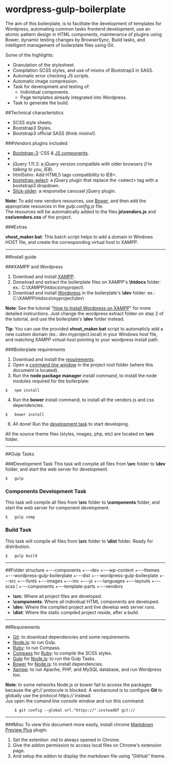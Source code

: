 # wordpress-gulp-boilerplate

The aim of this boilerplate, is to facilitate the development of templates for Wordpress, automating common tasks frontend development, use an atomic pattern design in HTML components, maintenance of plugins using Bower, dynamic testing changes by BrowserSync, Build tasks, and intelligent management of boilerplate files using Git.

Some of the highlights:
- Granulation of the stylesheet. 
- Compilation SCSS styles, and use of mixins of Bootstrap3 in SASS. 
- Automatic error checking JS scripts. 
- Automatic image compression. 
- Task for development and testing of:
    - Individual components.
    - Page templates already integrated into Wordpress.
- Task to generate the build.



##Technical characteristics

- SCSS style sheets.
- Bootstrap3 Styles.
- Bootstrap3 official SASS (think mixins!).


###Vendors plugins included:

- [Bootstrap-3]: CSS & [JS components].
- [Bootstrap-3-SASS]: Mixins.
- jQuery 1.11.3: a jQuery version compatible with older browsers (_I'm talking to you, IE8_).
- html5shiv: Add HTML5 tags compatibility to IE8+.
- [bootstrap-select]: a jQuery plugin that replace the &lt;select&gt; tag with a bootstrap3 dropdown.
- [Slick-slider]: a responsibe carousel jQuery plugin.


**Note:** To add new vendors resources, use [Bower], and then add the appropriate resources in the *gulp.config.js* file.  
The resources will be automatically added to the files **js\vendors.js** and **css\vendors.css** of the project.


###Extras

**vhost_maker.bat**: This batch script helps to add a domain in Windows HOST file, and create the corresponding virtual host in XAMPP.


---

##Install guide 

###XAMPP and Wordpress

1. Download and install [XAMPP].
2. Donwload and extract the boilerplate files on XAMPP's **\htdocs** folder: ex.: C:\XAMPP\htdocs\myproject\
3. Download and install [Wordpress] in the boilerplate's **\dev** folder: ex.: C:\XAMPP\htdocs\myproject\dev\

**Note**:  See the tutorial "[How to Install Wordpress on XAMPP]" for more detailed instructions.
Just change the wordpress extract folder on step 2 of the tutorial, and use the boilerplate's **\dev** folder instead.

**Tip**: You can use the provided **vhost_maker.bat** script to automaticly add a new custom domain (ex.: dev.myproject.local) in your Windows _host_ file, and matching XAMPP _virtual host_ pointing to your wordpress install path.

###Boilerplate requirements

1. Download and install the [requirements](#requirements). 
2. Open a [command line window] in the project root folder (where this document is located).
3. Run the **node package manager** install command, to install the node modules required for the boilerplate:
```
$	npm install
```
4. Run the **bower** install command, to install all the vendors js and css dependencies.
```
$	bower install
```
6. All done! Run the [development task](#development-task) to start developing.



All the source theme files (styles, images, php, etc) are located on **\src** folder.


---



##Gulp Tasks

###Development Task
This task will compile all files from **\src** folder to **\dev** folder, and start the web server for development.

```
$	gulp
```

### Components Development Task
This task will compile all files from **\src** folder to **\components** folder, and start the web server for component development.

```
$	gulp comp
```

### Build Task
This task will compile all files from **\src** folder to **\dist** folder. Ready for distribution.

```
$	gulp build
```

---

##Folder structure
	+---components
	+---dev
		+---wp-content
			+---themes
				+---wordpress-gulp-boilerplate
	+---dist
		+---wordpress-gulp-boilerplate
	+---src
		+---fonts
		+---images
		+---inc
		+---js
		+---languages
		+---layouts
		+---scss
		¦   +---components
		+---template-parts
		+---vendors

- **\src**: Where all project files are developed.
- **\components**: Where all  individual HTML components are developed.
- **\dev**: Where the compiled project and live develop web server runs.
- **\dist**: Where the static compiled project reside, after a build.
	
---	

##Requirements

- [Git]: to download dependencies and some requirements.
- [Node.js]: to run Gulp.
- [Ruby]: to run Compass.
- [Compass] for [Ruby]: to compile the SCSS styles.
- [Gulp] for [Node.js]: to run the Gulp Tasks.
- [Bower] for [Node.js]: to install dependencies.
- [Xampp]: to run Apache, PHP, and MySQL database, and run Wordpress too.


**Note**: In some networks Node.js or bower fail to access the packages because the _git://_ protocole is blocked. A workaround is to configure **Git** to globally use the protocol _https://_ instead.  
Jus open the comand line console window and run this command:
```
	$ git config --global url."https://".insteadOf git://
```
	
---

###Misc
To view this document more easily, install chrome [Markdown Preview Plus] plugin.  

1. Set the extention .md to always opened in Chrome.  
2. Give the addon permission to access local files on Chrome's extension page.  
3. And setup the addon to display the markdown file using _"GitHub"_ theme.  



[Markdown Preview Plus]: https://chrome.google.com/webstore/detail/markdown-preview-plus/febilkbfcbhebfnokafefeacimjdckgl?utm_source=chrome-app-launcher-info-dialog

[Git]: http://git-scm.com/download/win
[Node.js]: http://nodejs.org/dist/v0.12.4/node-v0.12.4-x86.msi
[Ruby]: http://dl.bintray.com/oneclick/rubyinstaller/rubyinstaller-2.2.2.exe
[Compass]: http://compass-style.org/install/
[Gulp]: https://github.com/gulpjs/gulp/blob/master/docs/getting-started.md
[Bower]: http://bower.io/search/
[How to Install Wordpress on XAMPP]: http://www.wikihow.com/Install-Wordpress-on-XAMPP
[Xampp]: https://www.apachefriends.org/download.html
[Wordpress]: https://wordpress.org/download/


[Bootstrap-3]: http://getbootstrap.com/
[JS components]: http://getbootstrap.com/components/
[Bootstrap-3-SASS]: http://www.cheatography.com/lukas238/cheat-sheets/bootstrap3-sass-mixins/
[Bower]: http://bower.io/#install-bower
[better-input-file]: https://github.com/Lukas238/better-input-file
[bootstrap-select]: http://silviomoreto.github.io/bootstrap-select/
[Slick-slider]: http://kenwheeler.github.io/slick/

[command line window]: https://www.youtube.com/watch?v=X3NtiEbNe-c

